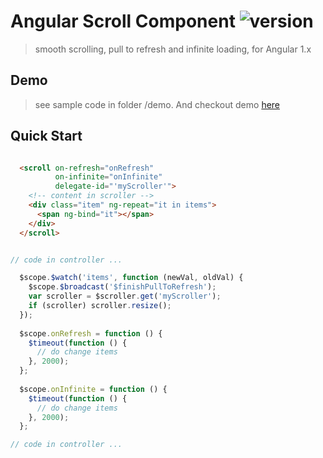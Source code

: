 # Angular Scroll Component ![version](https://img.shields.io/badge/release-%20v1.0.1%20-green.svg)

> smooth scrolling, pull to refresh and infinite loading, for Angular 1.x

## Demo
> see sample code in folder /demo. And checkout demo [here](https://wangdahoo.github.io/angular-scroll/)

## Quick Start
```html

  <scroll on-refresh="onRefresh"
          on-infinite="onInfinite"
          delegate-id="'myScroller'">
    <!-- content in scroller -->      
    <div class="item" ng-repeat="it in items">
      <span ng-bind="it"></span>
    </div>
  </scroll>

```

```js

// code in controller ... 

  $scope.$watch('items', function (newVal, oldVal) {
    $scope.$broadcast('$finishPullToRefresh');
    var scroller = $scroller.get('myScroller');
    if (scroller) scroller.resize();
  });
  
  $scope.onRefresh = function () {
    $timeout(function () {
      // do change items
    }, 2000);
  };
  
  $scope.onInfinite = function () {
    $timeout(function () {
      // do change items
    }, 2000);
  };

// code in controller ... 

```
